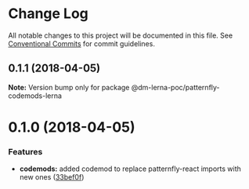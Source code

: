 # Change Log

All notable changes to this project will be documented in this file.
See [Conventional Commits](https://conventionalcommits.org) for commit guidelines.

<a name="0.1.1"></a>
## 0.1.1 (2018-04-05)




**Note:** Version bump only for package @dm-lerna-poc/patternfly-codemods-lerna

<a name="0.1.0"></a>
# 0.1.0 (2018-04-05)


### Features

* **codemods:** added codemod to replace patternfly-react imports with new ones ([33bef0f](https://github.com/dmiller9911/lerna-poc/commit/33bef0f))
